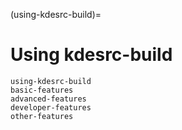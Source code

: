 (using-kdesrc-build)=
# Using kdesrc-build

```{toctree}
using-kdesrc-build
basic-features
advanced-features
developer-features
other-features
```
